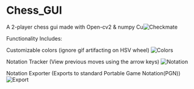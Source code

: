 # Chess_GUI
A 2-player chess gui made with Open-cv2 &amp; numpy 
Cu![Checkmate](https://user-images.githubusercontent.com/83613942/196294691-7954d2c8-f181-40bc-9c30-3c7a31afbd87.gif)


Functionality Includes:

Customizable colors (ignore gif artifacting on HSV wheel)
![Colors](https://user-images.githubusercontent.com/83613942/196296064-1daec2c2-f015-41fe-a28a-bc54e366ae29.gif)


Notation Tracker (View previous moves using the arrow keys)
![Notation](https://user-images.githubusercontent.com/83613942/196295230-5b2dd916-a0db-4c61-b1ad-8a08a8c101d0.gif)

Notation Exporter (Exports to standard Portable Game Notation(PGN))
![Export](https://user-images.githubusercontent.com/83613942/196295312-1de6b345-6111-445e-a021-b33ec9802107.gif)


